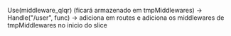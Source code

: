 Use(middleware_qlqr) (ficará armazenado em tmpMiddlewares) -> 
Handle("/user", func) -> adiciona em routes e adiciona os middlewares de tmpMiddlewares no inicio do slice

